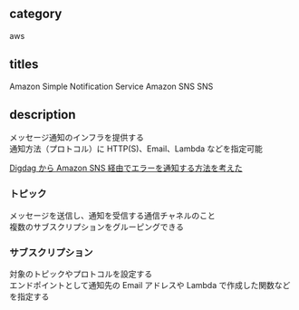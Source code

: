 ## category

aws

## titles

Amazon Simple Notification Service
Amazon SNS
SNS

## description

メッセージ通知のインフラを提供する  
通知方法（プロトコル）に HTTP(S)、Email、Lambda などを指定可能

<a href="https://kurosame-th.hatenadiary.com/entry/2020/12/22/220159" target="_blank">Digdag から Amazon SNS 経由でエラーを通知する方法を考えた</a>

### トピック

メッセージを送信し、通知を受信する通信チャネルのこと  
複数のサブスクリプションをグルーピングできる

### サブスクリプション

対象のトピックやプロトコルを設定する  
エンドポイントとして通知先の Email アドレスや Lambda で作成した関数などを指定する
